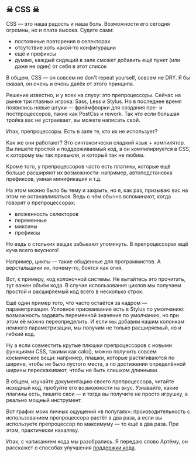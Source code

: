 ## ☠ CSS ☠

CSS — это наша радость и наша боль. Возможности его сегодня огромны, но и плата высока. Судите сами:

* постоянные повторения в селекторах
* отсутствие хоть какой-то конфигурации
* ещё и префиксы
* думаю, каждый сидящий в зале сможет добавить ещё пункт (или даже не один) от себя в этот список

В общем, CSS — он совсем не don't repeat yourself, совсем не DRY. Я бы сказал, он очень и очень далёк от этого принципа.

Решение известно, и у всех на слуху: это препроцессоры. Сейчас на рынке три главных игрока: Sass, Less и Stylus. Но в последнее время появились новые штуки — фреймфворки для создания пре- и постпроцессоров, такие как PostCss и rework. Так что если большая тройка вас не устраивает, вы можете написать свой.

Итак, препроцессоры. Есть в зале те, кто их не использует?

Как же они работают? Это синтаксически сладкий язык + компилятор. Вы пишете простой и поддерживаемый код, а он компилириуется в CSS, к которому мы так привыкли, и который так не любим.

Кроме того, у препроцессоров часто есть плагины, которые ещё больше расширяют их возможности: например, автоподстановка префиксов, умная минификация и т.д.

На этом можно было бы тему и закрыть, но я, как раз, призываю вас на этом не останавливаться. Ведь о чём обычно вспоминают, когда говорят о препроцессорах:
* вложенность селекторов
* переменные
* миксины
* префиксы

Но ведь о стольких вещах забывают упомянуть. В препроцессорах ещё куча всего вкусного!

Например, циклы — такие обыденные для программистов. А верстальщики их, почему-то, боятся как огня.

Вот, к примеру, код колоночной системы. Не вытайтесь это прочитать, тут важен объём кода. В случае использования циклов мы получаем простой и расширяемый код всего в несколько строк.

Ещё один пример того, что часто остаётся за кадром — параметризация. Условное присваивание есть в Stylus по умолчанию: возможность задавать переменной значение по умолчанию, но при этом её можно переопределить. И если мы добавим нашим колонкам немного параметризации, мы получим не только расширяемый, но и гибкий код.

Ну а если совместить крутые плюшки препроцессоров с новыми функциями CSS, такими как calc(), можно получить совсем космические вещи: например, плашки, которые растягиваются по ширине, чтобы не было пустого места, а по достижении определённой ширины перескакивают, чтобы не быть слишком длинными.

В общем, изучайте документацию своего препроцессора, читайте исходный код, пробуйте его возможности на вкус. Узнавайте, какие плагины есть, пишите свои — и тогда вы получите не просто игрушку, а реально мощный инструмент.

Вот график моих личных ощущений «в попугаях»: производительность с использованием препроцессора растёт в два раза, а если вы используете препроцессор по максимуму — то ещё в два раза. При этом, практически нахаляву.

Итак, с написанием кода мы разобрались. Я передаю слово Артёму, он расскажет о способах улучшения [поддержки кода](scaffolding.md).
